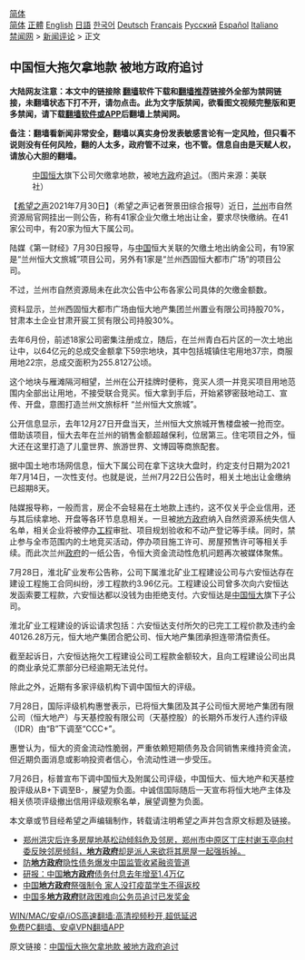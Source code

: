  <!-- 面包屑导航 --> <div class="breadcrumb"><!-- GTranslate: https://gtranslate.io/ -->  <div class="switcher notranslate">  <div class="selected">  <a href="#" onclick="return false;"> 简体</a>  </div>  <div class="option">  <a href="https://www.bannedbook.org" onclick="doGTranslate('zh-CN|zh-CN');jQuery('div.switcher div.selected a').html(jQuery(this).html());return false;" title="简体中文" class="nturl selected"> 简体</a>  <a href="https://www.bannedbook.org/zh-tw/" onclick="doGTranslate('zh-CN|zh-TW');jQuery('div.switcher div.selected a').html(jQuery(this).html());return false;" title="繁體中文" class="nturl"> 正體</a>  <a href="https://www.bannedbook.org/en/" onclick="doGTranslate('zh-CN|en');jQuery('div.switcher div.selected a').html(jQuery(this).html());return false;" title="English" class="nturl"> English</a>  <a href="https://www.bannedbook.org/ja/" onclick="doGTranslate('zh-CN|ja');jQuery('div.switcher div.selected a').html(jQuery(this).html());return false;" title="日本語" class="nturl"> 日語</a>  <a href="https://www.bannedbook.org/ko/" onclick="doGTranslate('zh-CN|ko');jQuery('div.switcher div.selected a').html(jQuery(this).html());return false;" title="한국어" class="nturl"> 한국어</a>  <a href="https://www.bannedbook.org/de/" onclick="doGTranslate('zh-CN|de');jQuery('div.switcher div.selected a').html(jQuery(this).html());return false;" title="Deutsch" class="nturl"> Deutsch</a>  <a href="https://www.bannedbook.org/fr/" onclick="doGTranslate('zh-CN|fr');jQuery('div.switcher div.selected a').html(jQuery(this).html());return false;" title="Français" class="nturl"> Français</a>  <a href="https://www.bannedbook.org/ru/" onclick="doGTranslate('zh-CN|ru');jQuery('div.switcher div.selected a').html(jQuery(this).html());return false;" title="Русский" class="nturl"> Русский</a>  <a href="https://www.bannedbook.org/es/" onclick="doGTranslate('zh-CN|es');jQuery('div.switcher div.selected a').html(jQuery(this).html());return false;" title="Español" class="nturl"> Español</a>  <a href="https://www.bannedbook.org/it/" onclick="doGTranslate('zh-CN|it');jQuery('div.switcher div.selected a').html(jQuery(this).html());return false;" title="Italiano" class="nturl"> Italiano</a>  </div>  </div>      <div class='breadcrumb-sub'><!-- Breadcrumb NavXT 6.3.0 --> <a href="https://www.bannedbook.org/" class="home">禁闻网</a> &gt; <a href="https://www.bannedbook.org/bnews/comments/" class="category">新闻评论</a> &gt; 正文</div></div><h2>中国恒大拖欠拿地款 被地方政府追讨</h2> <p class="notice"><b>大陆网友注意：本文中的链接除 <a href="https://github.com/bannedbook/fanqiang" >翻墙</a>软件下载和<a href="https://github.com/killgcd/justmysocks/blob/master/README.md">翻墙推荐</a>链接外全部为禁网链接，未翻墙状态下打不开，请勿点击。此为文字版禁闻，欲看图文视频完整版和更多禁闻，请下载<a href="https://github.com/bannedbook/fanqiang">翻墙软件或APP</a>后翻墙上禁闻网。</p><p>备注：翻墙看新闻非常安全，翻墙以真实身份发表敏感言论有一定风险，但只看不说则没有任何风险，翻的人太多，政府管不过来，也不管。信息自由是天赋人权，请放心大胆的翻墙。</b></p>  <div class="entry"> <figure><figcaption><a href="https://www.bannedbook.org/bnews/tag/%E4%B8%AD%E5%9B%BD/" class="st_tag internal_tag" rel="tag" title="标签 中国 下的日志">中国</a><a href="https://www.bannedbook.org/bnews/tag/%E6%81%92%E5%A4%A7/" class="st_tag internal_tag" rel="tag" title="标签 恒大 下的日志">恒大</a>旗下公司欠缴拿地款，被地<a href="https://www.bannedbook.org/bnews/tag/%e6%96%b9%e6%94%bf/" class="st_tag internal_tag" rel="tag" title="标签 方政 下的日志">方政</a>府<a href="https://www.bannedbook.org/bnews/tag/%E8%BF%BD%E8%AE%A8/" class="st_tag internal_tag" rel="tag" title="标签 追讨 下的日志">追讨</a>。（图片来源：美联社）</figcaption></figure> <p>【<span class='wp_keywordlink_affiliate'><a href="https://www.soundofhope.org" title="希望之声" target="_blank">希望之声</a></span>2021年7月30日】（希望之声记者贺景田综合报导）近日，<a href="https://www.bannedbook.org/bnews/tag/%e5%85%b0%e5%b7%9e/" class="st_tag internal_tag" rel="tag" title="标签 兰州 下的日志">兰州</a>市自然资源局官网挂出一则公告，称有41家企业欠缴土地出让金，要求尽快缴纳。在41家公司中，有20家为恒大下属公司。</p> <p>陆媒《第一财经》7月30日报导，与<span class='wp_keywordlink_affiliate'><a href="https://www.bannedbook.org/" title="中国" target="_blank">中国</a></span>恒大关联的欠缴土地出纳金公司，有19家是“兰州恒大文旅城”项目公司，另外有1家是“兰州西固恒大都市广场”的项目公司。</p> <p>不过，兰州市自然资源局未在此次公告中公布各家公司具体的欠缴金额数。</p> <p>资料显示，兰州西固恒大都市广场由恒大地产集团兰州置业有限公司持股70%，甘肃本土企业甘肃开宸工贸有限公司持股30%。</p>  <p>去年6月份，前述18家公司密集注册成立，随后，在兰州青白石片区的一次土地出让中，以64亿元的总成交金额拿下59宗地块，其中包括城镇住宅用地37宗，商服用地22宗，总成交面积为255.8127公顷。</p> <p>这个地块与雁滩隔河相望，兰州在公开挂牌时便称，竞买人须一并竞买项目用地范围内全部出让用地，不接受联合竞买。恒大拿到手后，开始紧锣密鼓地动工、宣传、开盘，意图打造兰州文旅标杆 “兰州恒大文旅城”。</p> <p>公开信息显示，去年12月27日开盘当天，兰州恒大文旅城开售楼盘被一抢而空。借助该项目，恒大去年在兰州的销售金额超越保利，位居第三。住宅项目之外，恒大还在这里打造了儿童世界、旅游世界、文博园等商旅配套。</p> <p>据中国土地市场网信息，恒大下属公司在拿下这块大盘时，约定支付日期为2021年7月14日，一次性支付。也就是说，兰州7月22日公告时，相关土地出让金缴纳已超期8天。</p>  <p>陆媒报导称，一般而言，房企不会轻易在土地款上违约，这不仅关乎企业信用，还与其后续拿地、开盘等各环节息息相关。一旦被<a href="https://www.bannedbook.org/bnews/tag/%E5%9C%B0%E6%96%B9%E6%94%BF%E5%BA%9C/" class="st_tag internal_tag" rel="tag" title="标签 地方政府 下的日志">地方政府</a>纳入自然资源系统失信人名单，相关企业将被停办<a href="https://www.bannedbook.org/bnews/tag/%E5%B7%A5%E7%A8%8B/" class="st_tag internal_tag" rel="tag" title="标签 工程 下的日志">工程</a>审批、项目规划验收和不动产登记等手续。同时，禁止参与全市范围内的土地竞买活动，停办项目施工许可、房屋预售许可等相关手续。而此次兰州<a href="https://www.bannedbook.org/bnews/tag/%e6%94%bf%e5%ba%9c/" class="st_tag internal_tag" rel="tag" title="标签 政府 下的日志">政府</a>的一纸公告，令恒大资金流动性危机问题再次被媒体聚焦。</p> <p>7月28日，淮北矿业发布公告称，公司下属淮北矿业工程建设公司与六安恒达存在建设工程施工合同纠纷，涉工程款约3.96亿元。工程建设公司曾多次向六安恒达发函索要工程款，六安恒达都以没钱为由拒绝支付。六安恒达是<a href="https://www.bannedbook.org/bnews/tag/%E4%B8%AD%E5%9B%BD%E6%81%92%E5%A4%A7/" class="st_tag internal_tag" rel="tag" title="标签 中国恒大 下的日志">中国恒大</a>旗下子公司。</p> <p>淮北矿业工程建设的诉讼请求包括：六安恒达支付所欠的已完工工程价款及违约金40126.28万元，恒大地产集团合肥公司、恒大地产集团承担连带清偿责任。</p> <p>截至起诉日，六安恒达拖欠工程建设公司工程款金额较大，且向工程建设公司出具的商业承兑汇票部分已经逾期无法兑付。</p>  <p>除此之外，近期有多家评级机构下调中国恒大的评级。</p> <p>7月28日，国际评级机构惠誉表示，已将恒大集团及其子公司恒大房地产集团有限公司（恒大地产）与天基控股有限公司（天基控股）的长期外币发行人违约评级（IDR）由“B”下调至“CCC+”。</p> <p>惠誉认为，恒大的资金流动性脆弱，严重依赖短期债务及合同销售来维持资金流，但近期负面消息或影响投资者信心，令流动性进一步受压。</p> <p>7月26日，标普宣布下调中国恒大及附属公司评级，中国恒大、恒大地产和天基控股评级从B+下调至B-，展望为负面。中诚信国际随后一天宣布将恒大地产主体及相关债项评级撤出信用评级观察名单，展望调整为负面。</p>  <p>本文章或节目经希望之声编辑制作，转载请注明希望之声并包含原文标题及链接。 </p> <ul class='op-related-articles' title='相关阅读'> <li><a href='https://www.bannedbook.org/bnews/bannedvideo/20210729/1596335.html' target='_blank'>郑州洪灾后许多房屋地基松动倾斜危及邻房，郑州市中原区丁庄村谢玉亭向村委反映邻房倾斜，<b>地方政府</b>却是派人来欲将其房屋一起强拆掉。</a></li> <li><a href='https://www.bannedbook.org/bnews/baitai/20210726/1594583.html' target='_blank'>防<b>地方政府</b>隐性债务爆发中国监管收紧融资管道</a></li> <li><a href='https://www.bannedbook.org/bnews/comments/20210720/1590374.html' target='_blank'>研报：中国<b>地方政府</b>债务付息去年增至1.4万亿</a></li> <li><a href='https://www.bannedbook.org/bnews/worldnews/20210718/1589162.html' target='_blank'>中国<b>地方政府</b>祭强制令 家人没打疫苗学生不得返校</a></li> <li><a href='https://www.bannedbook.org/bnews/baitai/20210713/1586346.html' target='_blank'>中国多<b>地方政府</b>财政困难向公务员追讨已发奖金</a></li> </ul> <p class="texttj"> <a href="https://github.com/bannedbook/fanqiang/wiki/V2ray%E6%9C%BA%E5%9C%BA" target="_blank">WIN/MAC/安卓/iOS高速翻墙:高清视频秒开,超低延迟</a><br/> <a href="https://github.com/bannedbook/fanqiang/wiki/%E7%A6%81%E9%97%BB%E7%BD%91%E5%AE%89%E5%8D%93%E7%BF%BB%E5%A2%99%E6%96%B0%E9%97%BBAPP" target="_blank">免费PC翻墙、安卓VPN翻墙APP</a></p><p>原文链接：<a class="src_link"  href="https://www.soundofhope.org/post/530798" target="_blank">中国恒大拖欠拿地款 被地方政府追讨</a></p><a name='sharetosocial'></a>  <div style="margin-bottom:5px;padding-bottom:5px;clear:both"> <div id="archive-pix-1" class="banner-ads"> <!-- AuctionX Display platform tag START --> <div id="26318x728x90x621x_ADSLOT2" clicktrack="%%CLICK_URL_ESC%%"></div> <!-- AuctionX Display platform tag END --> </div> <div id="archive-pix-2" class="banner-ads"> <!-- AuctionX Display platform tag START --> <div id="26315x300x250x621x_ADSLOT2" clicktrack="%%CLICK_URL_ESC%%"></div> <!-- AuctionX Display platform tag END --> </div> </div>  <div id="archive-pix-1" class="banner-ads"> <!-- AuctionX Display platform tag START --> <div id="26318x728x90x621x_ADSLOT3" clicktrack="%%CLICK_URL_ESC%%"></div> <!-- AuctionX Display platform tag END --> </div> </div><!--END ENTRY--> 